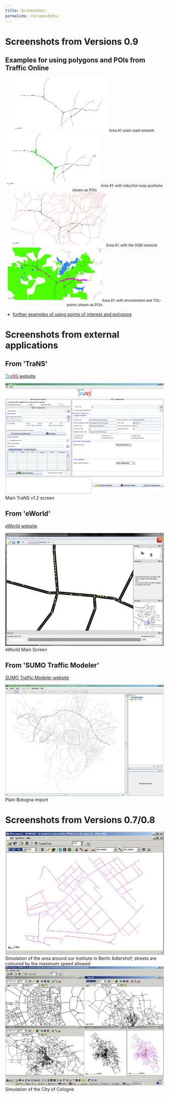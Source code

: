 ```yaml
---
title: Screenshots
permalink: /Screenshots/
---
```


# Screenshots from Versions 0.9

## Examples for using polygons and POIs from Traffic Online

<div style="width:image width px; font-size:80%; text-align:center;"><img src="images/Tol1.gif" alt="alternate text" width="300px" height="auto" style="padding-bottom:0.5em;" />Area #1: plain road network</div>

<div style="width:image width px; font-size:80%; text-align:center;"><img src="images/Tol1_with_il.gif" alt="alternate text" width="300px" height="auto" style="padding-bottom:0.5em;" />Area #1: with induction loop positions shown as POIs</div>

<div style="width:image width px; font-size:80%; text-align:center;"><img src="images/Tol1_with_mobinet.gif" alt="alternate text" width="300px" height="auto" style="padding-bottom:0.5em;" />Area #1: with the GSM network</div>

<div style="width:image width px; font-size:80%; text-align:center;"><img src="images/Tol1_with_polys.gif" alt="alternate text" width="300px" height="auto" style="padding-bottom:0.5em;" />Area #1: with environment and TOL-points shown as POIs</div>


- [further examples of using points of interest and polygons](Screenshots/Shapes.md)

# Screenshots from external applications

## From 'TraNS'

[<font color="#0174DF">Tra</font><font color="#FF0000">NS</font>
website](http://trans.epfl.ch/)

![](images/trans.gif)Main TraNS v1.2 screen

## From 'eWorld'

[eWorld website](http://sourceforge.net/projects/eworld/)

![](images/Scr_eworld.jpg "eWorld Main Screen") eWorld Main Screen

## From 'SUMO Traffic Modeler'

[SUMO Traffic Modeler
website](http://sourceforge.net/projects/trafficmodeler/)

![](images/trafficmodeller.gif "Plain Bologna import")Plain Bologna import

# Screenshots from Versions 0.7/0.8

![](images/scr_ernst-ruska.gif "Simulation of the area around our institute in Berlin Adlershof; streets are coloured by the maximum speed allowed")Simulation of the area around our institute
in Berlin Adlershof; streets are coloured by the maximum speed allowed
![](images/scr_koeln_fastlane.gif "Simulation of the City of Cologne")Simulation of the City of Cologne